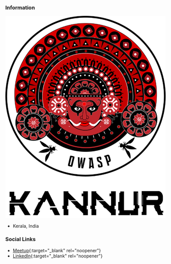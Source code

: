 ### Information

![OWASP Kannur Chapter](assets/images/logo.png "OWASP Kannur Chapter")
* Kerala, India

### Social Links
* [Meetup](https://www.meetup.com/owasp-kannur/){:target="_blank" rel="noopener"}
* [LinkedIn](https://www.linkedin.com/company/owasp-kannur){:target="_blank" rel="noopener"}

